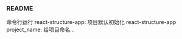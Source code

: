### README

命令行运行
    react-structure-app: 项目默认初始化
    react-structure-app project_name: 给项目命名... 

